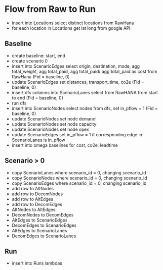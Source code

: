 # Flow from Raw to Run
- insert into Locations select distinct locations from RawHana
- for each location in Locations get lat long from google API

## Baseline
- create baseline: start, end
- create scenario 0
- insert into ScenarioEdges select origin, destination, mode, agg total_weight, agg total_paid, agg total_paid/ agg total_paid as cost from RawHana (Fid = baseline, 0)
- update ScenarioEdges set distances, transport_time, co2e (Fid = baseline, 0)
- insert dfs columns into ScenarioLanes select from RawHANA from start to end (Fid = baseline, 0)
- run dfs
- insert into ScenarioNodes select nodes from dfs, set in_pflow = 1 (Fid = baseline, 0)
- update ScenarioNodes set node demand
- update ScenarioNodes set node capacity
- update ScenarioNodes set node opex
- update ScenarioEdges set in_pflow = 1 if corresponding edge in ScenarioLanes is in_pflow
- insert into omega baselines for cost, co2e, leadtime


## Scenario > 0
- copy ScenarioLanes where scenario_id = 0, changing scenario_id
- copy ScenarioNodes where scenario_id = 0, changing scenario_id
- copy ScenarioEdges where scenario_id = 0, changing scenario_id
- add row to AltNodes
- add row to DecomNodes
- add row to AltEdges
- add row to DecomEdges
- AltNodes to AltEdges
- DecomNodes to DecomEdges
- AltEdges to ScenarioEdges
- DecomEdges to ScenarioEdges
- AltEdges to ScenarioLanes
- DecomEdges to ScenarioLanes

## Run
- insert into Runs lambdas